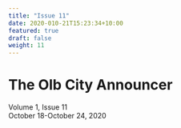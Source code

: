 ```yaml
---
title: "Issue 11"
date: 2020-010-21T15:23:34+10:00
featured: true
draft: false
weight: 11
---
```



# The Olb City Announcer
Volume 1, Issue 11  
October 18-October 24, 2020




